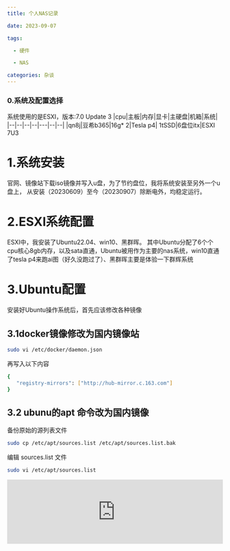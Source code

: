 ```yaml
---
title: 个人NAS记录

date: 2023-09-07

tags:

  - 硬件

  - NAS

categories: 杂谈
---
```

### 0.系统及配置选择
系统使用的是ESXI，版本:7.0 Update 3
|cpu|主板|内存|显卡|主硬盘|机箱|系统|
|--|--|--|--|---|--|--|
|qn8j|豆希b365|16g* 2|Tesla p4| 1tSSD|6盘位itx|ESXI 7U3

# 1.系统安装
官网、镜像站下载iso镜像并写入u盘，为了节约盘位，我将系统安装至另外一个u盘上， 从安装（20230609）至今（20230907）除断电外，均稳定运行。
# 2.ESXI系统配置
ESXI中，我安装了Ubuntu22.04、win10、黑群晖。
其中Ubuntu分配了6个个cpu核心8gb内存，以及sata直通，Ubuntu被用作为主要的nas系统，win10直通了tesla p4来跑ai图（好久没跑过了）、黑群晖主要是体验一下群辉系统
# 3.Ubuntu配置
安装好Ubuntu操作系统后，首先应该修改各种镜像
## 3.1docker镜像修改为国内镜像站
``` bash
sudo vi /etc/docker/daemon.json
```
再写入以下内容
``` bash
{
   "registry-mirrors": ["http://hub-mirror.c.163.com"]
}
```
## 3.2 ubunu的apt 命令改为国内镜像
备份原始的源列表文件
```bash
sudo cp /etc/apt/sources.list /etc/apt/sources.list.bak
```
编辑 sources.list 文件
```bash
sudo vi /etc/apt/sources.list

```





<iframe src="https://ip.skk.moe/simple" style="width: 100%; border: 0"></iframe>


